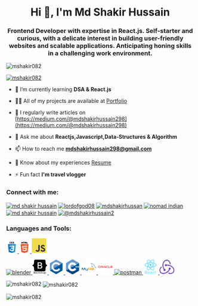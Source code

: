 <h1 align="center">Hi 👋, I'm Md Shakir Hussain</h1>
<h3 align="center">Frontend Developer with expertise in React.js. Self-starter and curious, with a delicate interest in building user-friendly websites and scalable applications. Anticipating honing skills in a challenging work environment.</h3>

<p align="left"> <img src="https://komarev.com/ghpvc/?username=mshakir082&label=Profile%20views&color=0e75b6&style=flat" alt="mshakir082" /> </p>

<p align="left"> <a href="https://github.com/ryo-ma/github-profile-trophy"><img src="https://github-profile-trophy.vercel.app/?username=mshakir082" alt="mshakir082" /></a> </p>

- 🌱 I’m currently learning **DSA & React.js**

- 👨‍💻 All of my projects are available at [Portfolio](https://mdshakirhussain.netlify.app/)

- 📝 I regularly write articles on [https://medium.com/@mdshakirhussain298](https://medium.com/@mdshakirhussain298)

- 💬 Ask me about **Reactjs,Javascript,Data-Structures & Algorithm**

- 📫 How to reach me **mdshakirhussain298@gmail.com**

- 📄 Know about my experiences [Resume](https://drive.google.com/file/d/1glFy1SNw-kW9rbXvi7J36f6VtMHqOoRQ/view?usp=sharing)

- ⚡ Fun fact **I'm travel vlogger**

<h3 align="left">Connect with me:</h3>
<p align="left">
<a href="https://www.linkedin.com/in/md-shakir-hussain/" target="_blank"><img align="center" src="https://raw.githubusercontent.com/rahuldkjain/github-profile-readme-generator/master/src/images/icons/Social/linked-in-alt.svg" alt="md shakir hussain" height="30" width="40" /></a>
<!-- <a href="https://fb.com/md shakir hussain" target="_blank"><img align="center" src="https://raw.githubusercontent.com/rahuldkjain/github-profile-readme-generator/master/src/images/icons/Social/facebook.svg" alt="md shakir hussain" height="30" width="40" /></a> -->
<a href="https://instagram.com/lordofgod08" target="_blank"><img align="center" src="https://raw.githubusercontent.com/rahuldkjain/github-profile-readme-generator/master/src/images/icons/Social/instagram.svg" alt="lordofgod08" height="30" width="40" /></a>
<a href="https://medium.com/@mdshakirhussain298" target="_blank"><img align="center" src="https://raw.githubusercontent.com/rahuldkjain/github-profile-readme-generator/master/src/images/icons/Social/medium.svg" alt="mdshakirhussan" height="30" width="40" /></a>
<a href="https://www.youtube.com/@nomadindian3044" target="_blank"><img align="center" src="https://raw.githubusercontent.com/rahuldkjain/github-profile-readme-generator/master/src/images/icons/Social/youtube.svg" alt="nomad indian" height="30" width="40" /></a>
<a href="https://www.hackerrank.com/mdshakirhussain2" target="blank"><img align="center" src="https://raw.githubusercontent.com/rahuldkjain/github-profile-readme-generator/master/src/images/icons/Social/hackerrank.svg" alt="md shakir hussain" height="30" width="40" /></a>
<a href="https://www.hackerearth.com/@md.shakir" target="blank"><img align="center" src="https://raw.githubusercontent.com/rahuldkjain/github-profile-readme-generator/master/src/images/icons/Social/hackerearth.svg" alt="@mdshakirhussain2" height="30" width="40" /></a>
</p>

<h3 align="left">Languages and Tools:</h3>

<a href="https://www.w3schools.com/css/" target="_blank"> <img src="https://raw.githubusercontent.com/devicons/devicon/master/icons/css3/css3-original-wordmark.svg" alt="css3" width="30" height="30"/> </a><a href="https://www.w3.org/html/" target="_blank"> <img src="https://raw.githubusercontent.com/devicons/devicon/master/icons/html5/html5-original-wordmark.svg" alt="html5" width="30" height="30"/> </a>
 <a  href="https://developer.mozilla.org/en-US/docs/Web/JavaScript" target="_blank" rel="noreferrer"> <img src="https://raw.githubusercontent.com/devicons/devicon/master/icons/javascript/javascript-original.svg" alt="javascript" width="40" height="40"/> </a>
<p align="left"> <a href="https://www.blender.org/" target="_blank" rel="noreferrer"> <img src="https://download.blender.org/branding/community/blender_community_badge_white.svg" alt="blender" width="40" height="40"/> </a> <a href="https://getbootstrap.com" target="_blank" rel="noreferrer"> <img src="https://raw.githubusercontent.com/devicons/devicon/master/icons/bootstrap/bootstrap-plain-wordmark.svg" alt="bootstrap" width="40" height="40"/> </a> <a href="https://www.cprogramming.com/" target="_blank" rel="noreferrer"> <img src="https://raw.githubusercontent.com/devicons/devicon/master/icons/c/c-original.svg" alt="c" width="40" height="40"/> </a> <a href="https://www.w3schools.com/cpp/" target="_blank" rel="noreferrer"> <img src="https://raw.githubusercontent.com/devicons/devicon/master/icons/cplusplus/cplusplus-original.svg" alt="cplusplus" width="40" height="40"/> </a> <a > <a href="https://www.mysql.com/" target="_blank" rel="noreferrer"> <img src="https://raw.githubusercontent.com/devicons/devicon/master/icons/mysql/mysql-original-wordmark.svg" alt="mysql" width="40" height="40"/> </a> <a href="https://www.oracle.com/" target="_blank" rel="noreferrer"> <img src="https://raw.githubusercontent.com/devicons/devicon/master/icons/oracle/oracle-original.svg" alt="oracle" width="40" height="40"/> </a> <a href="https://postman.com" target="_blank" rel="noreferrer"> <img src="https://www.vectorlogo.zone/logos/getpostman/getpostman-icon.svg" alt="postman" width="40" height="40"/> </a> <a href="https://reactjs.org/" target="_blank" rel="noreferrer"> <img src="https://raw.githubusercontent.com/devicons/devicon/master/icons/react/react-original-wordmark.svg" alt="react" width="40" height="40"/> </a> <a href="https://redux.js.org" target="_blank" rel="noreferrer"> <img src="https://raw.githubusercontent.com/devicons/devicon/master/icons/redux/redux-original.svg" alt="redux" width="40" height="40"/> </a> </p>

<p><img align="left" src="https://github-readme-stats.vercel.app/api/top-langs?username=mshakir082&show_icons=true&locale=en&layout=compact" alt="mshakir082" /></p>

<p>&nbsp;<img align="center" src="https://github-readme-stats.vercel.app/api?username=mshakir082&show_icons=true&locale=en" alt="mshakir082" /></p>

<p><img align="center" src="https://github-readme-streak-stats.herokuapp.com/?user=mshakir082&" alt="mshakir082" /></p>
